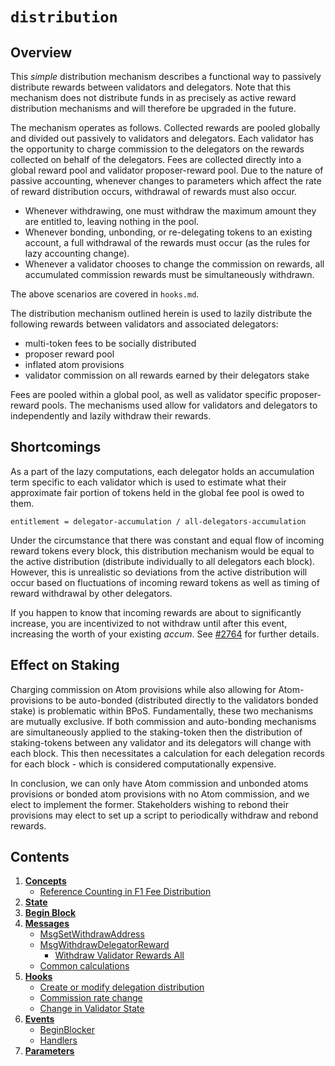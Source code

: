 <!--
order: 0
title: Distribution Overview
parent:
  title: "distribution"
-->

# `distribution`

## Overview

This _simple_ distribution mechanism describes a functional way to passively
distribute rewards between validators and delegators. Note that this mechanism
does not distribute funds in as precisely as active reward distribution
mechanisms and will therefore be upgraded in the future.

The mechanism operates as follows. Collected rewards are pooled globally and
divided out passively to validators and delegators. Each validator has the
opportunity to charge commission to the delegators on the rewards collected on
behalf of the delegators. Fees are collected directly into a global reward pool
and validator proposer-reward pool. Due to the nature of passive accounting,
whenever changes to parameters which affect the rate of reward distribution
occurs, withdrawal of rewards must also occur.

- Whenever withdrawing, one must withdraw the maximum amount they are entitled
  to, leaving nothing in the pool.
- Whenever bonding, unbonding, or re-delegating tokens to an existing account, a
  full withdrawal of the rewards must occur (as the rules for lazy accounting
  change).
- Whenever a validator chooses to change the commission on rewards, all
  accumulated commission rewards must be simultaneously withdrawn.

The above scenarios are covered in `hooks.md`.

The distribution mechanism outlined herein is used to lazily distribute the
following rewards between validators and associated delegators:

- multi-token fees to be socially distributed
- proposer reward pool
- inflated atom provisions
- validator commission on all rewards earned by their delegators stake

Fees are pooled within a global pool, as well as validator specific
proposer-reward pools. The mechanisms used allow for validators and delegators
to independently and lazily withdraw their rewards.

## Shortcomings

As a part of the lazy computations, each delegator holds an accumulation term
specific to each validator which is used to estimate what their approximate fair
portion of tokens held in the global fee pool is owed to them.

```
entitlement = delegator-accumulation / all-delegators-accumulation
```

Under the circumstance that there was constant and equal flow of incoming reward
tokens every block, this distribution mechanism would be equal to the active
distribution (distribute individually to all delegators each block). However,
this is unrealistic so deviations from the active distribution will occur based
on fluctuations of incoming reward tokens as well as timing of reward withdrawal
by other delegators.

If you happen to know that incoming rewards are about to significantly increase,
you are incentivized to not withdraw until after this event, increasing the
worth of your existing _accum_. See
[#2764](https://github.com/cosmos/cosmos-sdk/issues/2764) for further details.

## Effect on Staking

Charging commission on Atom provisions while also allowing for Atom-provisions
to be auto-bonded (distributed directly to the validators bonded stake) is
problematic within BPoS. Fundamentally, these two mechanisms are mutually
exclusive. If both commission and auto-bonding mechanisms are simultaneously
applied to the staking-token then the distribution of staking-tokens between any
validator and its delegators will change with each block. This then necessitates
a calculation for each delegation records for each block - which is considered
computationally expensive.

In conclusion, we can only have Atom commission and unbonded atoms provisions or
bonded atom provisions with no Atom commission, and we elect to implement the
former. Stakeholders wishing to rebond their provisions may elect to set up a
script to periodically withdraw and rebond rewards.

## Contents

1. **[Concepts](01_concepts.md)**
   - [Reference Counting in F1 Fee Distribution](01_concepts.md#reference-counting-in-f1-fee-distribution)
2. **[State](02_state.md)**
3. **[Begin Block](03_begin_block.md)**
4. **[Messages](04_messages.md)**
   - [MsgSetWithdrawAddress](04_messages.md#msgsetwithdrawaddress)
   - [MsgWithdrawDelegatorReward](04_messages.md#msgwithdrawdelegatorreward)
     - [Withdraw Validator Rewards All](04_messages.md#withdraw-validator-rewards-all)
   - [Common calculations](04_messages.md#common-calculations-)
5. **[Hooks](05_hooks.md)**
   - [Create or modify delegation distribution](05_hooks.md#create-or-modify-delegation-distribution)
   - [Commission rate change](05_hooks.md#commission-rate-change)
   - [Change in Validator State](05_hooks.md#change-in-validator-state)
6. **[Events](06_events.md)**
   - [BeginBlocker](06_events.md#beginblocker)
   - [Handlers](06_events.md#handlers)
7. **[Parameters](07_params.md)**
